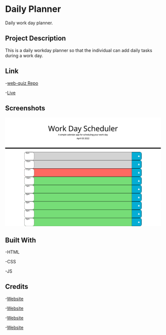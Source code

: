 # Daily Planner

Daily work day planner.

## Project Description
This is a daily workday planner so that the individual can add daily tasks during a work day.
## Link
-[web-quiz Repo](https://github.com/juanestuniga/daily-planner.git)

-[Live](https://juanestuniga.github.io/daily-planner/) 

## Screenshots
![image](assets/images/daily-planner.png)

## Built With
-HTML 

-CSS

-JS

## Credits

-[Website](https://stackoverflow.com/)

-[Website](https://www.w3schools.com/)

-[Website](https://developer.mozilla.org)

-[Website](https://www.codegrepper.com/)